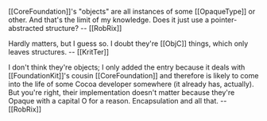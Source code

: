 

[[CoreFoundation]]'s "objects" are all instances of some [[OpaqueType]] or other. And that's the limit of my knowledge. Does it just use a pointer-abstracted structure? -- [[RobRix]]

Hardly matters, but I guess so. I doubt they're [[ObjC]] things, which only leaves structures. -- [[KritTer]]

I don't think they're objects; I only added the entry because it deals with [[FoundationKit]]'s cousin [[CoreFoundation]] and therefore is likely to come into the life of some Cocoa developer somewhere (it already has, actually). But you're right, their implementation doesn't matter because they're Opaque with a capital O for a reason. Encapsulation and all that. -- [[RobRix]]
